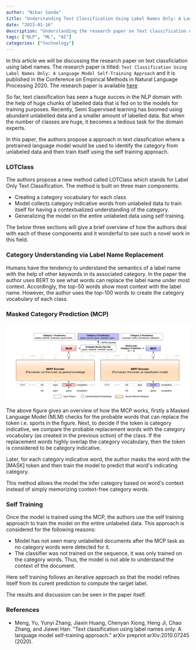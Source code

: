```yaml
---
author: "Nihar Sanda"
title: "Understanding Text Classification Using Label Names Only: A Language Model Self-Training Approach"
date: "2023-01-16"
description: "Understanding the research paper on Text classification using label names with the help of a Language Model."
tags: ["NLP", "ML", "AI"]
categories: ["technology"]
---
```


In this article we will be discussing the research paper on text classficiation using label names. The research paper is titled: `Text Classification Using Label Names Only: A Language Model Self-Training Approach` and it is published in the Conference on Empirical Methods in Natural Language Processing 2020. The research paper is available [here](http://chaozhang.org/papers/2020-emnlp-name.pdf)

So far, text classification has seen a huge succes in the NLP domain with the help of huge chunks of labelled data that is fed on to the models for training purposes. Recently, Semi Supervised learning has boomed using abundant unlabelled data and a smaller amount of labelled data. But when the number of classes are huge, it becomes a tedious task for the domain experts.

In this paper, the authors propose a approach in text classfication where a pretrained language model would be used to identify the category from unlabeled data and then train itself using the self training approach.

<!-- ## Related Work
### Neural Language Models
Models Like BERT, XLNet, RoBERTa, GPT-2, etc. have been used for text classification. These models are trained on large amounts of data, thus they understand the liguistic features and can serve as huge knowledge bases. 
Due to transformer architecture, these models are able to capture the contextual information of the text.

### Semi Supervised Learning and Zero Shot Learning
For semi-supervised text classification, one way is using augmentation based methods generate new instances via back translation, perturbations or interpolation and then they regularize those instances. Another way is using graph based methods. 

### Weakly Supervised Text Classification
Categorzing documents based on word-level descriptions of each category.  -->

### LOTClass
The authors propose a new method called LOTClass which stands for Label Only Text Classification. The method is built on three main components:
- Creating a category vocabulary for each class
- Model collects category indicative words from unlabeled data to train itself for having a contextualized understanding of the category.
- Generalizing the model on the entire unlabeled data using self training.

The below three sections will give a brief overview of how the authors deal with each of these components and it wonderful to see such a novel work in this field.

### Category Understanding via Label Name Replacement
Humans have the tendency to understand the semantics of a label name with the help of other keywords in its associated category.
In the paper the author uses BERT to see what words can replace the label name under most context. Accordingly, the top-50 words show most context with the label name. However, the author uses the top-100 words to create the category vocabulary of each class.

### Masked Category Prediction (MCP)
![Masked Category Prediction!](MCP.png)

The above figure gives an overview of how the MCP works, firstly a Masked Language Model (MLM) checks for the probable words that can replace the token i.e. sports in the figure. Next, to decide if the token is category indicative, we compare the probable replacement words with the category vocabulary (as created in the previous sction) of the class. If the replacement words highly overlap the category vocabulary, then the token is considered to be category indicative.

Later, for each category indicative word, the author masks the word with the [MASK] token and then train the model to predict that word's indicating category.

This method allows the model the infer category based on word's context instead of simply memorizing context-free category words. 

### Self Training
Once the model is trained using the MCP, the authors use the self training approach to train the model on the entire unlabeled data. 
This approach is considered for the following reasons:
- Model has not seen many unlabelled documents after the MCP task as no category words were detected for it.
- The classifier was not trained on the sequence, it was only trained on the category words. Thus, the model is not able to understand the context of the document.

Here self training follows an iterative approach so that the model refines itself from its curent prediction to compute the target label.

The results and discussion can be seen in the paper itself.


### References
- Meng, Yu, Yunyi Zhang, Jiaxin Huang, Chenyan Xiong, Heng Ji, Chao Zhang, and Jiawei Han. "Text classification using label names only: A language model self-training approach." arXiv preprint arXiv:2010.07245 (2020).